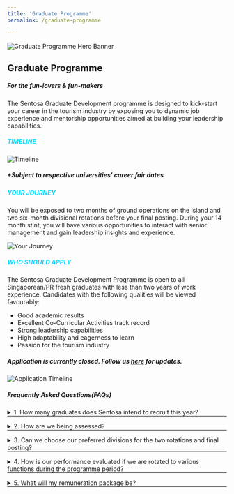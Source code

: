 ```yaml
---
title: 'Graduate Programme'
permalink: /graduate-programme

---
```


<figure style="margin: 0;position: relative;">
<img src="../images/graduate-programme/hero-bannerv2.jpg" alt="Graduate Programme Hero Banner"/>
</figure>
<h2><b>Graduate Programme</b></h2>
<h5><b>For the fun-lovers & fun-makers</b></h5>

The Sentosa Graduate Development programme is designed to kick-start your career in the tourism industry by exposing you to dynamic job experience and mentorship opportunities aimed at building your leadership capabilities.

<h5 style="color: #00DBFF"><b>TIMELINE</b></h5>
  <figure style="margin: 0;">
  <img src="../images/graduate-programme/timeline.jpg" alt="Timeline"/>
  </figure>
<h5><b>*Subject to respective universities' career fair dates</b></h5>
<h5 style="color: #00DBFF"><b>YOUR JOURNEY</b></h5>

You will be exposed to two months of ground operations on the island and two six-month divisional rotations before your final posting. During your 14 month stint, you will have various opportunities to interact with senior management and gain leadership insights and experience.

 <figure style="margin: 0;">
  <img src="../images/graduate-programme/your journey.jpg" alt="Your Journey"/>
 </figure>
<h5 style="color: #00DBFF"><b>WHO SHOULD APPLY</b></h5>

The Sentosa Graduate Development Programme is open to all Singaporean/PR fresh graduates with less than two years of work experience. Candidates with the following qualities will be viewed favourably:

  - Good academic results
  - Excellent Co-Curricular Activities track record
  - Strong leadership capabilities
  - High adaptability and eagerness to learn
  - Passion for the tourism industry

<h5><b>Application is currently closed. Follow us <a href="https://www.linkedin.com/company/sentosa-development-corporation/">here</a>
 for updates.</b></h5>
 <figure style="margin: 0;">
  <img src="../images/graduate-programme/application-timeline.jpg" alt="Application Timeline"/>
 </figure>
<h5><b>Frequently Asked Questions(FAQs)</b></h5>
  <details>
      <summary>1. How many graduates does Sentosa intend to recruit this year?</summary>
    <p>
      A: The number of graduates recruited will depend on the quality of our applicants that year.
    </p>
</details>
<hr style="margin-top: 0;"/>
  <details>
      <summary>2. How are we being assessed?</summary>
    <p>
      A: You will be assessed through your academic and co-curricular track records as well as any past internship experiences and leadership capabilities. If short-listed, you will then undergo a series of assessments and panel interviews. If you are selected, you will be informed within a week following the final assessment. 
    </p>
</details>
<hr style="margin-top: 0;"/>
  <details>
      <summary>3. Can we choose our preferred divisions for the two rotations and final posting?</summary>
    <p>
     A: HR will assign you to your respective divisions during the two 6-month divisional rotation. This is to ensure that you receive a holistic and well-rounded exposure, while taking into consideration organizational needs. You will then be formally deployed to a division based on available positions, your career aspirations, and job fit.
    </p>
</details>
<hr style="margin-top: 0;"/>
  <details>
      <summary>4. How is our performance evaluated if we are rotated to various functions during the programme period?</summary>
    <p>
      A: You will be assessed towards the end of each rotation, including the operations attachment. At the end of each rotation, your reporting officer will conduct a performance review with you. At the end of the 14-month programme, HR will consolidate all performance reviews to finalize your final assessment result.
    </p>
</details>
<hr style="margin-top: 0;"/>
<details>
      <summary>5. What will my remuneration package be?</summary>
    <p>
      A: You will receive competitive entry-level salaries and you will also be eligible for full benefits and other bonuses.
    </p>
</details>
<hr style="margin-top: 0;"/>
